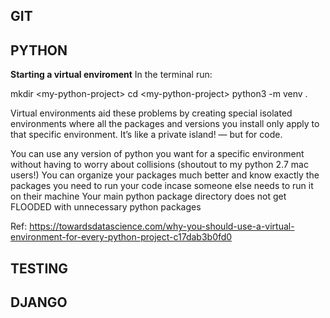 ## GIT

## PYTHON

**Starting a virtual enviroment**
In the terminal run: 

mkdir \<my-python-project\>
cd \<my-python-project\>
python3 -m venv .

Virtual environments aid these problems by creating special isolated environments where all the packages and versions you install only apply to that specific environment. It’s like a private island! — but for code.

You can use any version of python you want for a specific environment without having to worry about collisions (shoutout to my python 2.7 mac users!)
You can organize your packages much better and know exactly the packages you need to run your code incase someone else needs to run it on their machine
Your main python package directory does not get FLOODED with unnecessary python packages

Ref: https://towardsdatascience.com/why-you-should-use-a-virtual-environment-for-every-python-project-c17dab3b0fd0

## TESTING

## DJANGO